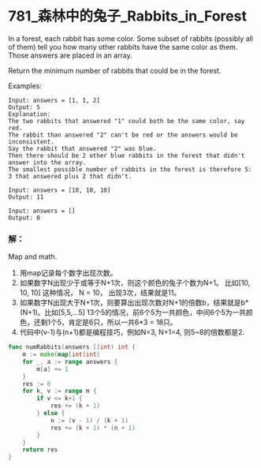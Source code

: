 # 781_森林中的兔子_Rabbits_in_Forest

In a forest, each rabbit has some color. Some subset of rabbits (possibly all of them) tell you how many other rabbits have the same color as them. Those answers are placed in an array.

Return the minimum number of rabbits that could be in the forest.

Examples:

    Input: answers = [1, 1, 2]
    Output: 5
    Explanation:
    The two rabbits that answered "1" could both be the same color, say red.
    The rabbit than answered "2" can't be red or the answers would be inconsistent.
    Say the rabbit that answered "2" was blue.
    Then there should be 2 other blue rabbits in the forest that didn't answer into the array.
    The smallest possible number of rabbits in the forest is therefore 5: 3 that answered plus 2 that didn't.

    Input: answers = [10, 10, 10]
    Output: 11

    Input: answers = []
    Output: 0

### 解：

Map and math.
1. 用map记录每个数字出现次数。
2. 如果数字N出现少于或等于N+1次，则这个颜色的兔子个数为N+1。  比如[10, 10, 10] 这种情况， N = 10， 出现3次，结果就是11。
3. 如果数字N出现大于N+1次，则要算出出现次数对N+1的倍数b，结果就是b*(N+1)。比如[5,5,...5] 13个5的情况，前6个5为一共颜色，中间6个5为一共颜色，还剩1个5，肯定是6只，所以一共6*3 = 18只。
4. 代码中(v-1)与(n+1)都是编程技巧，例如N=3, N+1=4, 则5~8的倍数都是2.

```go
func numRabbits(answers []int) int {
    m := make(map[int]int)
    for _, a := range answers {
        m[a] += 1
    }
    res := 0
    for k, v := range m {
        if v <= k+1 {
            res += (k + 1)
        } else {
            n := (v - 1) / (k + 1)
            res += (k + 1) * (n + 1)
        }
    }
    return res
}
```